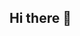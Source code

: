 ## Hi there 👋

<!--
**ggammkk/ggammkk** is a ✨ _special_ ✨ repository because its `README.md` (this file) appears on your GitHub profile.

Here are some ideas to get you started:

- 🔭 I’m currently working on something cool to build my portfolio.
- 🌱 I’m currently learning python
- 👯 I’m looking to collaborate on anything at all
- 🤔 I’m looking for help with every thing

